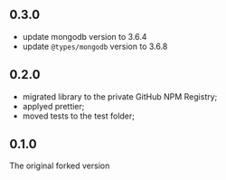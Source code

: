 ## 0.3.0 
- update mongodb version to 3.6.4 
- update `@types/mongodb` version to 3.6.8

## 0.2.0

- migrated library to the private GitHub NPM Registry;
- applyed prettier;
- moved tests to the test folder;

## 0.1.0

The original forked version
